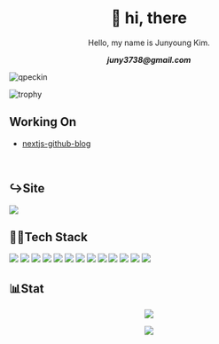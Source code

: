 <h1 align="center"> 👋 hi, there </h1>
<p align="center">
    Hello, my name is Junyoung Kim. 
</p>
<p align="center">
<!--     fell free to contact me   -->
</p>
<p align="center">
    <strong><em>juny3738@gmail.com</em></strong>
</p>

<p align="left"> <img src="https://komarev.com/ghpvc/?username=qpeckin&label=Profile%20views&color=ba0bea&style=flat" alt="qpeckin" /> </p>

![trophy](https://github-profile-trophy.vercel.app/?username=jun-young1993)


## Working On

- [nextjs-github-blog](https://github.com/jun-young1993/nextjs-github-blog)




<br />
<strong><h2>↪Site</h2></strong>

<a href="https://juny.blog">
    <img src="https://img.shields.io/badge/Blogger-FF5722?style=for-the-badge&logo=blogger&logoColor=white" />
</a>

<br />

<strong><h2>👨‍💻Tech Stack</h2></strong>
<div>
<img src="https://img.shields.io/badge/PHP-777BB4?style=for-the-badge&logo=php&logoColor=white" />
<img src="https://img.shields.io/badge/Node.js-339933?style=for-the-badge&logo=nodedotjs&logoColor=white" />
<img src="https://img.shields.io/badge/JavaScript-323330?style=for-the-badge&logo=javascript&logoColor=F7DF1E" />
<img src="https://img.shields.io/badge/Dart-0175C2?style=for-the-badge&logo=dart&logoColor=white" />


<img src="https://img.shields.io/badge/Electron-2B2E3A?style=for-the-badge&logo=electron&logoColor=9FEAF9" />
<img src="https://img.shields.io/badge/Laravel-FF2D20?style=for-the-badge&logo=laravel&logoColor=white" />
<img src="https://img.shields.io/badge/next.js-000000?style=for-the-badge&logo=nextdotjs&logoColor=white" />
<img src="https://img.shields.io/badge/nestjs-E0234E?style=for-the-badge&logo=nestjs&logoColor=white" />
<img src="https://img.shields.io/badge/React-20232A?style=for-the-badge&logo=react&logoColor=61DAFB" />
<img src="https://img.shields.io/badge/Flutter-02569B?style=for-the-badge&logo=flutter&logoColor=white" />

<img src="https://img.shields.io/badge/MySQL-005C84?style=for-the-badge&logo=mysql&logoColor=white" />
<img src="https://img.shields.io/badge/Oracle-F80000?style=for-the-badge&logo=Oracle&logoColor=white" />
<img src="https://img.shields.io/badge/PostgreSQL-316192?style=for-the-badge&logo=postgresql&logoColor=white" />
</div>

<strong><h2>📊Stat</h2></strong>
<p align="center">
<img src="https://github-readme-stats.vercel.app/api?username=jun-young1993&show_icons=true&theme=radical" />        
</p>
<p align="center">
<img src="https://github-readme-stats.vercel.app/api/top-langs/?username=jun-young1993&layout=donut-vertical" />
</p>

